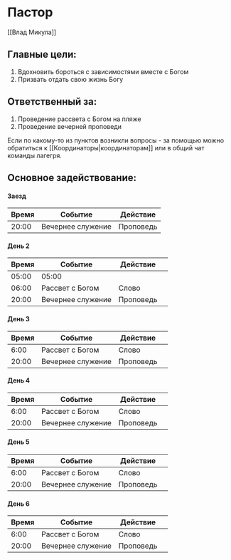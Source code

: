 # Пастор 
[[Влад Микула]]
## Главные цели:
1. Вдохновить бороться с зависимостями вместе с Богом
2. Призвать отдать свою жизнь Богу

## Ответственный за:
1. Проведение рассвета с Богом на пляже
2. Проведение вечерней проповеди

Если по какому-то из пунктов возникли вопросы - за помощью можно обратиться к [[Координаторы|координаторам]] или в общий чат команды лагегря.


## Основное задействование:
#### Заезд
| Время | Событие           | Действие  |
| ----- | ----------------- | --------- |
| 20:00 | Вечернее служение | Проповедь | 


#### День 2
| Время | Событие           | Действие  |     |
| ----- | ----------------- | --------- | --- |
| 05:00 | 05:00             |           |     |
| 06:00 | Рассвет с Богом   | Слово     |     |
| 20:00 | Вечернее служение | Проповедь |     |


#### День 3
| Время | Событие           | Действие  |     |
| ----- | ----------------- | --------- | --- |
| 6:00  | Рассвет с Богом   | Слово     |     |
| 20:00 | Вечернее служение | Проповедь |     |



#### День 4
| Время | Событие           | Действие  |     |
| ----- | ----------------- | --------- | --- |
| 6:00  | Рассвет с Богом   | Слово     |     |
| 20:00 | Вечернее служение | Проповедь |     |


#### День 5
| Время | Событие           | Действие  |     |
| ----- | ----------------- | --------- | --- |
| 6:00  | Рассвет с Богом   | Слово     |     |
| 20:00 | Вечернее служение | Проповедь |     |


#### День 6
| Время | Событие           | Действие  |     |
| ----- | ----------------- | --------- | --- |
| 6:00  | Рассвет с Богом   | Слово     |     |
| 20:00 | Вечернее служение | Проповедь |     |

